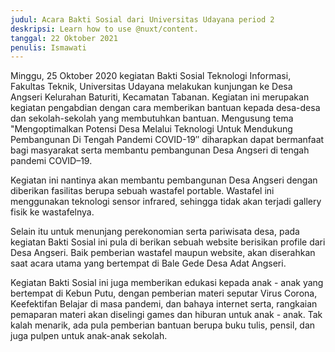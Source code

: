 ```yaml
---
judul: Acara Bakti Sosial dari Universitas Udayana period 2
deskripsi: Learn how to use @nuxt/content.
tanggal: 22 Oktober 2021
penulis: Ismawati
---
```


<p>
Minggu, 25 Oktober 2020 kegiatan Bakti Sosial Teknologi Informasi, Fakultas Teknik, Universitas Udayana melakukan kunjungan ke Desa Angseri Kelurahan Baturiti, Kecamatan Tabanan. Kegiatan ini merupakan kegiatan pengabdian dengan cara memberikan bantuan kepada desa-desa dan sekolah-sekolah yang membutuhkan bantuan. Mengusung tema "Mengoptimalkan Potensi Desa Melalui Teknologi Untuk Mendukung Pembangunan Di Tengah Pandemi COVID-19″ diharapkan dapat bermanfaat bagi masyarakat serta membantu pembangunan Desa Angseri di tengah pandemi COVID–19.
</p>

<p>
Kegiatan ini nantinya akan membantu pembangunan Desa Angseri dengan diberikan fasilitas berupa sebuah wastafel portable. Wastafel ini menggunakan teknologi sensor infrared, sehingga tidak akan terjadi gallery fisik ke wastafelnya.
</p>

<p>
Selain itu untuk menunjang perekonomian serta pariwisata desa, pada kegiatan Bakti Sosial ini pula di berikan sebuah website berisikan profile dari Desa Angseri. Baik pemberian wastafel maupun website, akan diserahkan saat acara utama yang bertempat di Bale Gede Desa Adat Angseri.
</p>

<p>
Kegiatan Bakti Sosial ini juga memberikan edukasi kepada anak - anak yang bertempat di Kebun Putu, dengan pemberian materi seputar Virus Corona, Keefektifan Belajar di masa pandemi, dan bahaya internet serta, rangkaian pemaparan materi akan diselingi games dan hiburan untuk anak - anak. Tak kalah menarik, ada pula pemberian bantuan berupa buku tulis, pensil, dan juga pulpen untuk anak-anak sekolah.
</p>